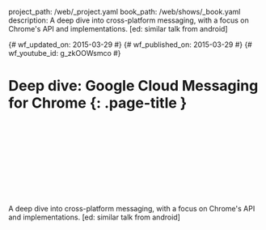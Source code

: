 project_path: /web/_project.yaml
book_path: /web/shows/_book.yaml
description: A deep dive into cross-platform messaging, with a focus on Chrome's API and implementations.  [ed: similar talk from android]

{# wf_updated_on: 2015-03-29 #}
{# wf_published_on: 2015-03-29 #}
{# wf_youtube_id: g_zkOOWsmco #}

# Deep dive: Google Cloud Messaging for Chrome {: .page-title }


<div class="video-wrapper">
  <iframe class="devsite-embedded-youtube-video" data-video-id="g_zkOOWsmco"
          data-autohide="1" data-showinfo="0" frameborder="0" allowfullscreen>
  </iframe>
</div>


A deep dive into cross-platform messaging, with a focus on Chrome's API and implementations.  [ed: similar talk from android]
